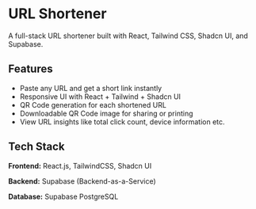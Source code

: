 # URL Shortener

A full-stack URL shortener built with React, Tailwind CSS, Shadcn UI, and Supabase.

## Features

- Paste any URL and get a short link instantly  
- Responsive UI with React + Tailwind + Shadcn UI  
- QR Code generation for each shortened URL  
- Downloadable QR Code image for sharing or printing
- View URL insights like total click count, device information etc.

  
## Tech Stack

**Frontend:** React.js, TailwindCSS, Shadcn UI

**Backend:** Supabase (Backend-as-a-Service)

**Database:**  Supabase PostgreSQL
